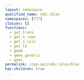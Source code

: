 ```yaml
---
layout: namespace
qualified_name: nda::blas
namespaces: [f77]
classes: []
functions:
  - get_trans
  - get_n_rows
  - get_n_cols
  - get_ld
  - gemm
  - gemv_generic
  - gemv
permalink: /cpp-api/nda::blas/blas
has-children: true
...
```


